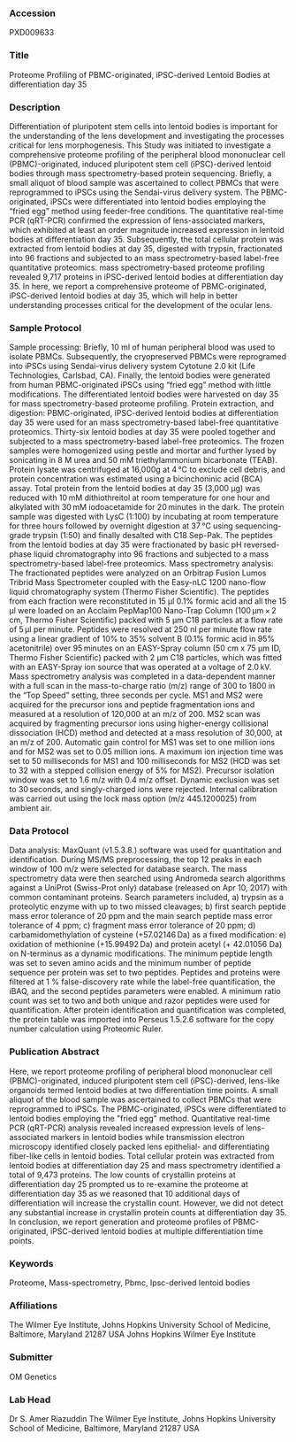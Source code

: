 ### Accession
PXD009633

### Title
Proteome Profiling of PBMC-originated, iPSC-derived Lentoid Bodies at differentiation day 35

### Description
Differentiation of pluripotent stem cells into lentoid bodies is important for the understanding of the lens development and investigating the processes critical for lens morphogenesis. This Study was initiated to investigate a comprehensive proteome profiling of the peripheral blood mononuclear cell (PBMC)-originated, induced pluripotent stem cell (iPSC)-derived lentoid bodies through mass spectrometry-based protein sequencing. Briefly, a small aliquot of blood sample was ascertained to collect PBMCs that were reprogrammed to iPSCs using the Sendai-virus delivery system. The PBMC-originated, iPSCs were differentiated into lentoid bodies employing the “fried egg” method using feeder-free conditions. The quantitative real-time PCR (qRT-PCR) confirmed the expression of lens-associated markers, which exhibited at least an order magnitude increased expression in lentoid bodies at differentiation day 35. Subsequently, the total cellular protein was extracted from lentoid bodies at day 35, digested with trypsin, fractionated into 96 fractions and subjected to an mass spectrometry-based label-free quantitative proteomics. mass spectrometry-based proteome profiling revealed 9,717 proteins in iPSC-derived lentoid bodies at differentiation day 35. In here, we report a comprehensive proteome of PBMC-originated, iPSC-derived lentoid bodies at day 35, which will help in better understanding processes critical for the development of the ocular lens.

### Sample Protocol
Sample processing: Briefly, 10 ml of human peripheral blood was used to isolate PBMCs. Subsequently, the cryopreserved PBMCs were reprogramed into iPSCs using Sendai-virus delivery system Cytotune 2.0 kit (Life Technologies, Carlsbad, CA). Finally, the lentoid bodies were generated from human PBMC-originated iPSCs using “fried egg” method with little modifications. The differentiated lentoid bodies were harvested on day 35 for mass spectrometry-based proteome profiling. Protein extraction, and digestion: PBMC-originated, iPSC-derived lentoid bodies at differentiation day 35 were used for an mass spectrometry-based label-free quantitative proteomics. Thirty-six lentoid bodies at day 35 were pooled together and subjected to a mass spectrometry-based label-free proteomics. The frozen samples were homogenized using pestle and mortar and further lysed by sonicating in 8 M urea and 50 mM triethylammonium bicarbonate (TEAB). Protein lysate was centrifuged at 16,000g at 4 °C to exclude cell debris, and protein concentration was estimated using a bicinchoninic acid (BCA) assay. Total protein from the lentoid bodies at day 35 (3,000 µg) was reduced with 10 mM dithiothreitol at room temperature for one hour and alkylated with 30 mM iodoacetamide for 20 minutes in the dark. The protein sample was digested with LysC (1:100) by incubating at room temperature for three hours followed by overnight digestion at 37 °C using sequencing-grade trypsin (1:50) and finally desalted with C18 Sep-Pak. The peptides from the lentoid bodies at day 35 were fractionated by basic pH reversed-phase liquid chromatography into 96 fractions and subjected to a mass spectrometry-based label-free proteomics.  Mass spectrometry analysis: The fractionated peptides were analyzed on an Orbitrap Fusion Lumos Tribrid Mass Spectrometer coupled with the Easy-nLC 1200 nano-flow liquid chromatography system (Thermo Fisher Scientific). The peptides from each fraction were reconstituted in 15 μl 0.1% formic acid and all the 15 μl were loaded on an Acclaim PepMap100 Nano-Trap Column (100 μm × 2 cm, Thermo Fisher Scientific) packed with 5 μm C18 particles at a flow rate of 5 μl per minute. Peptides were resolved at 250 nl per minute flow rate using a linear gradient of 10% to 35% solvent B (0.1% formic acid in 95% acetonitrile) over 95 minutes on an EASY-Spray column (50 cm x 75 µm ID, Thermo Fisher Scientific) packed with 2 µm C18 particles, which was fitted with an EASY-Spray ion source that was operated at a voltage of 2.0 kV.  Mass spectrometry analysis was completed in a data-dependent manner with a full scan in the mass-to-charge ratio (m/z) range of 300 to 1800 in the “Top Speed” setting, three seconds per cycle. MS1 and MS2 were acquired for the precursor ions and peptide fragmentation ions and measured at a resolution of 120,000 at an m/z of 200. MS2 scan was acquired by fragmenting precursor ions using higher-energy collisional dissociation (HCD) method and detected at a mass resolution of 30,000, at an m/z of 200. Automatic gain control for MS1 was set to one million ions and for MS2 was set to 0.05 million ions. A maximum ion injection time was set to 50 milliseconds for MS1 and 100 milliseconds for MS2 (HCD was set to 32 with a stepped collision energy of 5% for MS2). Precursor isolation window was set to 1.6 m/z with 0.4 m/z offset. Dynamic exclusion was set to 30 seconds, and singly-charged ions were rejected. Internal calibration was carried out using the lock mass option (m/z 445.1200025) from ambient air.

### Data Protocol
Data analysis: MaxQuant (v1.5.3.8.) software was used for quantitation and identification. During MS/MS preprocessing, the top 12 peaks in each window of 100 m/z were selected for database search. The mass spectrometry data were then searched using Andromeda search algorithms against a UniProt (Swiss-Prot only) database (released on Apr 10, 2017) with common contaminant proteins. Search parameters included, a) trypsin as a proteolytic enzyme with up to two missed cleavages; b) first search peptide mass error tolerance of 20 ppm and the main search peptide mass error tolerance of 4 ppm; c) fragment mass error tolerance of 20 ppm;  d) carbamidomethylation of cysteine (+57.02146 Da) as a fixed modification: e) oxidation of methionine (+15.99492 Da) and protein acetyl (+ 42.01056 Da) on N-terminus as a dynamic modifications. The minimum peptide length was set to seven amino acids and the minimum number of peptide sequence per protein was set to two peptides. Peptides and proteins were filtered at 1 % false-discovery rate while the label-free quantification, the iBAQ, and the second peptides parameters were enabled. A minimum ratio count was set to two and both unique and razor peptides were used for quantification. After protein identification and quantification was completed, the protein table was imported into Perseus 1.5.2.6 software for the copy number calculation using Proteomic Ruler.

### Publication Abstract
Here, we report proteome profiling of peripheral blood mononuclear cell (PBMC)-originated, induced pluripotent stem cell (iPSC)-derived, lens-like organoids termed lentoid bodies at two differentiation time points. A small aliquot of the blood sample was ascertained to collect PBMCs that were reprogrammed to iPSCs. The PBMC-originated, iPSCs were differentiated to lentoid bodies employing the "fried egg" method. Quantitative real-time PCR (qRT-PCR) analysis revealed increased expression levels of lens-associated markers in lentoid bodies while transmission electron microscopy identified closely packed lens epithelial- and differentiating fiber-like cells in lentoid bodies. Total cellular protein was extracted from lentoid bodies at differentiation day 25 and mass spectrometry identified a total of 9,473 proteins. The low counts of crystallin proteins at differentiation day 25 prompted us to re-examine the proteome at differentiation day 35 as we reasoned that 10 additional days of differentiation will increase the crystallin count. However, we did not detect any substantial increase in crystallin protein counts at differentiation day 35. In conclusion, we report generation and proteome profiles of PBMC-originated, iPSC-derived lentoid bodies at multiple differentiation time points.

### Keywords
Proteome, Mass-spectrometry, Pbmc, Ipsc-derived lentoid bodies

### Affiliations
The Wilmer Eye Institute, Johns Hopkins University School of Medicine, Baltimore, Maryland 21287 USA
Johns Hopkins Wilmer Eye Institute

### Submitter
OM Genetics

### Lab Head
Dr S. Amer Riazuddin
The Wilmer Eye Institute, Johns Hopkins University School of Medicine, Baltimore, Maryland 21287 USA


